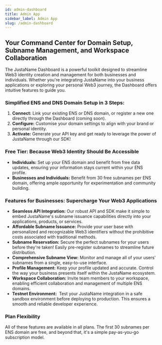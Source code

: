 ```yaml
---
id: admin-dashboard
title: Admin App
sidebar_label: Admin App
slug: /admin-dashboard
---
```


## **Your Command Center for Domain Setup, Subname Management, and Workspace Collaboration**

The JustaName Dashboard is a powerful toolkit designed to streamline Web3 identity creation and management for both businesses and individuals. Whether you're integrating JustaName into your business applications or exploring your personal Web3 journey, the Dashboard offers intuitive features to guide you.

### **Simplified ENS and DNS Domain Setup in 3 Steps:**

1. **Connect:** Link your existing ENS or DNS domain, or register a new one directly through the Dashboard (coming soon).
2. **Configure:** Customise your domain settings to align with your brand or personal identity.
3. **Activate:** Generate your API key and get ready to leverage the power of JustaName through our SDK!

### **Free Tier: Because Web3 Identity Should Be Accessible**

- **Individuals:** Set up your ENS domain and benefit from free data updates, ensuring your information stays current within your ENS profile.
- **Businesses and Individuals:** Benefit from 30 free subnames per ENS domain, offering ample opportunity for experimentation and community building.

### **Features for Businesses: Supercharge Your Web3 Applications**
- **Seamless API Integration:** Our robust API and SDK make it simple to embed JustaName's subname issuance capabilities directly into your applications, products, or services.
- **Affordable Subname Issuance:** Provide your user base with personalized and recognizable Web3 identifiers without the prohibitive costs associated with traditional methods.
- **Subname Reservation:** Secure the perfect subnames for your users before they're taken! Easily pre-register subnames to streamline future distribution.
- **Comprehensive Subname View:** Monitor and manage all of your users' subnames from a single, easy-to-use interface.
- **Profile Management:** Keep your profile updated and accurate. Control the way your business presents itself within the JustaName ecosystem.
- **Workspace Collaboration:** Invite team members to your workspace, enabling efficient collaboration and management of multiple ENS domains.
- **Testnet Environment:**  Test your JustaName integration in a safe sandbox environment before deploying to production. This ensures a smooth and reliable developer experience.

### Plan Flexibility

All of these features are available in all plans.  The first 30 subnames per ENS domain are free, and beyond that, it's a simple pay-as-you-go subscription model.


